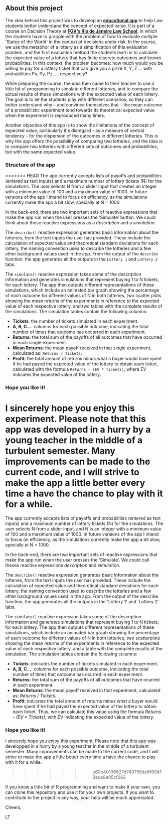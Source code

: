 ## About this project

The idea behind this project was to develop an **[educational app](https://lthevenard.shinyapps.io/decision-theory__lotteries/)** to help Law students better understand the concept of expected value. It is part of a course on Decision Theory at **[FGV's Rio de Janeiro Law School](https://direitorio.fgv.br)**, in which the students have to grapple with the problem of how to evaluate multiple 'States of the World' in the context of decisions under risk. In the course, we use the metaphor of a lottery as a simplification of this evaluation problem, and the first evaluation method the students learn is to calculate the expected value of a lottery that has finite discrete outcomes and known probabilities. In this context, the problem becomes: how much would you be willing to pay for a lottery ticket that can give you a prize X, Y, Z ... with probabilities Px, Py, Pz ..., respectively?

While preparing the course, the idea then came to their teacher to use a little bit of programming to simulate different lotteries, and to compare the actual results of these simulations with the expected value of each lottery. The goal is to let the students play with different scenarios, so they can better understand why – and convince themselves that – the mean outcome of a probabilistic experiment tend towards its theoretical expected value when the experiment is reproduced many times. 

Another objective of this app is to show the limitations of the concept of expected value, particularly it's disregard - as a measure of central tendency - for the dispersion of the outcomes in different lotteries. This is why the app offers the possibility of comparing two lotteries, and the idea is to compare two lotteries with different sets of outcomes and probabilities, but with the same expected value.

### Structure of the app

<<<<<<< HEAD
The app currently accepts lists of payoffs and probabilities (entered as text inputs) and a maximum number of lottery tickets (N) for the simulations. The user selects N from a slider input that creates an integer with a minimum value of 100 and a maximum value of 1000. In future versions of the app I intend to focus on efficiency, as the simulations currently make the app a bit slow, specially at N = 1000. 

In the back-end, there are two important sets of reactive expressions that make the app run when the user presses the 'Simulate' button. We could think about these reactive expressions as a *description* and a *simulation*. 

The `describe()` reactive expression generates basic information about the lotteries, from the text inputs the user has provided. These include the calculation of expected value and theoretical standard deviations for each lottery, the naming convention used to describe the lotteries and a few other background values used in the app. From the output of the `describe` function, the app generates all the outputs in the `Lottery 1` and `Lottery 2` tabs.

The `simulate()` reactive expression takes some of the description information and generates simulations that represent buying 1 to N tickets, for each lottery. The app then outputs different representations of these simulations, which include an animated bar graph showing the percentage of each outcome for different values of N in both lotteries, two scatter plots showing the mean returns of the experiments in reference to the expected value of each respective lottery, and two tables with the complete results of the simulations. The simulation tables contain the following columns:

* **Tickets**: the number of tickets simulated in each experiment.
* **A, B, C...**: columns for each possible outcome, indicating the total number of times that outcome has occurred in each experiment.
* **Returns**: the total sum of the payoffs of all outcomes that have occurred in each single experiment.
* **Mean Returns**: the mean payoff received in that single experiment, calculated as: `Returns / Tickets`.
* **Profit**: the total amount of returns minus what a buyer would have spent if he had payed the expected value of the lottery to obtain each ticket, calculated with the formula `Returns - (EV * Tickets)`, where EV indicates the expected value of the lottery.

### Hope you like it!

I sincerely hope you enjoy this experiment. Please note that this app was developed in a hurry by a young teacher in the middle of a turbulent semester. Many improvements can be made to the current code, and I will strive to make the app a little better every time a have the chance to play with it for a while. 
=======
The app currently accepts lists of payoffs and probabilities (entered as text inputs) and a maximum number of lottery tickets (N) for the simulations. The user selects N from a slider input, and N is an integer with a minimum value of 100 and a maximum value of 1000. In future versions of the app I intend to focus on efficiency, as the simulations currently make the app a bit slow, specially at N = 1000. 

In the back-end, there are two important sets of reactive expressions that make the app run when the user presses the 'Simulate'. We could call theses reactive expressions *description* and *simulation*. 

The `describe()` reactive expression generates basic information about the lotteries, from the text inputs the user has provided. These include the calculation of expected value and theoretical standard deviations for each lottery, the naming convention used to describe the lotteries and a few other background values used in the app. From the output of the describe function, the app generates all the outputs in the 'Lottery 1' and 'Lottery 2' tabs.

The `simulate()` reactive expression takes some of the description information and generates simulations that represent buying 1 to N tickets, for each lottery. The app then outputs different representations of these simulations, which include an animated bar graph showing the percentage of each outcome for different values of N in both lotteries, two scatterplots showing the mean returns of the experiments in reference to the expected value of each respective lottery, and a table with the complete results of the simulation. The simulation tables contain the following columns:

* **Tickets**: indicates the number of tickets simulated in each experiment.
* **A, B, C...**: columns for each possible outcome, indicating the total number of times that outcome has ocurred in each experiment.
* **Returns**: the total sum of the payoffs of all outcomes that have ocurred in each experiment.
* **Mean Returns**: the mean payoff received in that experiment, calculated as: *Returns / Tickets*.
* **Profit**: indicates the total amount of returns minus what a buyer would have spent if he had payed the expected value of the lottery to obtain each ticket. Thus, we can calculate this value using the formula *Returns - (EV * Tickets)*, with EV indicating the expected value of the lottery.

### Hope you like it!

I sincerely hope you enjoy this experiment. Please note that this app was developped in a hurry by a young teacher in the middle of a turbulent semester. Many improvements can be made to the current code, and I will strive to make the app a little better every time a have the chance to play with it for a while. 
>>>>>>> e60e40196627d743755de6f09413ece9e05cf262

If you know a little bit of R programming and want to make it your own, you can clone this repository and use it for your own projects. If you want to contribute to the project in any way, your help will be much appreciated.

Cheers,

LT
